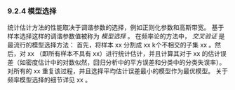 ### 9.2.4 模型选择


统计估计方法的性能取决于调谐参数的选择，例如正则化参数和高斯带宽。 基于样本选择这样的调谐参数值被称为 *模型选择* 。
在频率论的方法中， *交叉验证* 是最流行的模型选择方法：
首先，将样本 xx 分割成 xx k个不相交的子集 xx 。然后，对 xx （即所有样本不具有 xx）进行统计估计，并且计算其对于 xx 的估计误差（如密度估计中的对数似然，回归分析中的平方误差和分类中的分类失误率）。对所有的 xx 重复该过程，并且选择平均估计误差最小的模型作为最优模型。
关于频率模型选择的细节详见 xx 。
